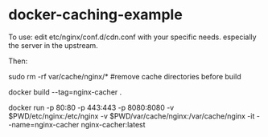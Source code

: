 # docker-caching-example

To use:
edit etc/nginx/conf.d/cdn.conf with your specific needs. especially the server in the upstream.

Then:

sudo rm -rf var/cache/nginx/* #remove cache directories before build

docker build --tag=nginx-cacher .

docker run -p 80:80 -p 443:443 -p 8080:8080 -v $PWD/etc/nginx:/etc/nginx -v $PWD/var/cache/nginx:/var/cache/nginx -it --name=nginx-cacher nginx-cacher:latest